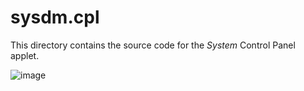 # sysdm.cpl
This directory contains the source code for the *System* Control Panel applet.

![image](https://github.com/rozniak/xfce-winxp-tc/assets/13258281/a1482993-14b8-44f5-94e3-67a9701d845d)
